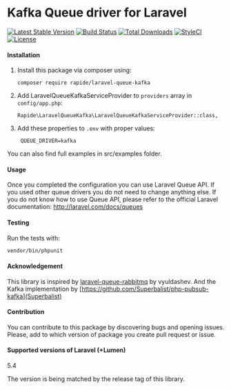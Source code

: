 Kafka Queue driver for Laravel
======================
[![Latest Stable Version](https://poser.pugx.org/rapide/laravel-queue-kafka/v/stable?format=flat-square)](https://packagist.org/packages/rapide/laravel-queue-kafka)
[![Build Status](https://travis-ci.org/rapideinternet/laravel-queue-kafka.svg?branch=master)](https://travis-ci.org/rapideinternet/laravel-queue-kafka)
[![Total Downloads](https://poser.pugx.org/rapide/laravel-queue-kafka/downloads?format=flat-square)](https://packagist.org/packages/rapide/laravel-queue-kafka)
[![StyleCI](https://styleci.io/repos/99249783/shield)](https://styleci.io/repos/99249783)
[![License](https://poser.pugx.org/rapide/laravel-queue-kafka/license?format=flat-square)](https://packagist.org/packages/rapide/laravel-queue-kafka)

#### Installation

1. Install this package via composer using:

	`composer require rapide/laravel-queue-kafka`

2. Add LaravelQueueKafkaServiceProvider to `providers` array in `config/app.php`:

	`Rapide\LaravelQueueKafka\LaravelQueueKafkaServiceProvider::class,`

3. Add these properties to `.env` with proper values:

		QUEUE_DRIVER=kafka

You can also find full examples in src/examples folder.

#### Usage

Once you completed the configuration you can use Laravel Queue API. If you used other queue drivers you do not need to change anything else. If you do not know how to use Queue API, please refer to the official Laravel documentation: http://laravel.com/docs/queues

#### Testing

Run the tests with:

``` bash
vendor/bin/phpunit
```

#### Acknowledgement 

This library is inspired by [laravel-queue-rabbitmq](https://github.com/vyuldashev/laravel-queue-rabbitmq) by vyuldashev.
And the Kafka implementation by [https://github.com/Superbalist/php-pubsub-kafka](Superbalist) 

#### Contribution

You can contribute to this package by discovering bugs and opening issues. Please, add to which version of package you create pull request or issue.

#### Supported versions of Laravel (+Lumen)

5.4

The version is being matched by the release tag of this library.
